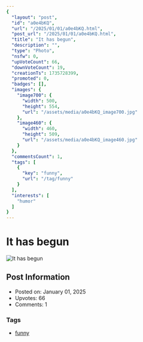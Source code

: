 ```yaml
---
{
  "layout": "post",
  "id": "a0e4bKQ",
  "url": "/2025/01/01/a0e4bKQ.html",
  "post_url": "/2025/01/01/a0e4bKQ.html",
  "title": "It has begun",
  "description": "",
  "type": "Photo",
  "nsfw": 0,
  "upVoteCount": 66,
  "downVoteCount": 19,
  "creationTs": 1735728399,
  "promoted": 0,
  "badges": [],
  "images": {
    "image700": {
      "width": 500,
      "height": 554,
      "url": "/assets/media/a0e4bKQ_image700.jpg"
    },
    "image460": {
      "width": 460,
      "height": 509,
      "url": "/assets/media/a0e4bKQ_image460.jpg"
    }
  },
  "commentsCount": 1,
  "tags": [
    {
      "key": "funny",
      "url": "/tag/funny"
    }
  ],
  "interests": [
    "humor"
  ]
}
---
```


# It has begun

![It has begun](/assets/media/a0e4bKQ_image700.jpg)

## Post Information

- Posted on: January 01, 2025
- Upvotes: 66
- Comments: 1

### Tags

- [funny](/tag/funny)
